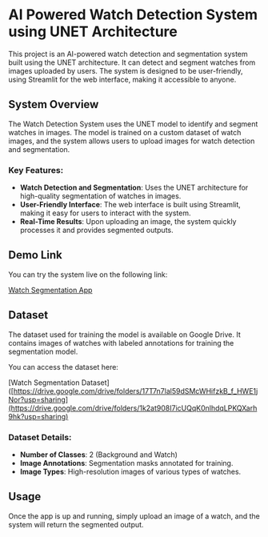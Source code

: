 # AI Powered Watch Detection System using UNET Architecture

This project is an AI-powered watch detection and segmentation system built using the UNET architecture. It can detect and segment watches from images uploaded by users. The system is designed to be user-friendly, using Streamlit for the web interface, making it accessible to anyone.

## System Overview

The Watch Detection System uses the UNET model to identify and segment watches in images. The model is trained on a custom dataset of watch images, and the system allows users to upload images for watch detection and segmentation.

### Key Features:
- **Watch Detection and Segmentation**: Uses the UNET architecture for high-quality segmentation of watches in images.
- **User-Friendly Interface**: The web interface is built using Streamlit, making it easy for users to interact with the system.
- **Real-Time Results**: Upon uploading an image, the system quickly processes it and provides segmented outputs.

## Demo Link

You can try the system live on the following link:

[Watch Segmentation App](https://watch-segmentation-s2123599.streamlit.app/)

## Dataset

The dataset used for training the model is available on Google Drive. It contains images of watches with labeled annotations for training the segmentation model.

You can access the dataset here:

[Watch Segmentation Dataset]([https://drive.google.com/drive/folders/17T7n7lal59dSMcWHifzkB_f_HWE1jNor?usp=sharing](https://drive.google.com/drive/folders/1k2at908I7icUQqK0nlhdqLPKQXarh9hk?usp=sharing)

### Dataset Details:
- **Number of Classes**: 2 (Background and Watch)
- **Image Annotations**: Segmentation masks annotated for training.
- **Image Types**: High-resolution images of various types of watches.

## Usage

Once the app is up and running, simply upload an image of a watch, and the system will return the segmented output.
